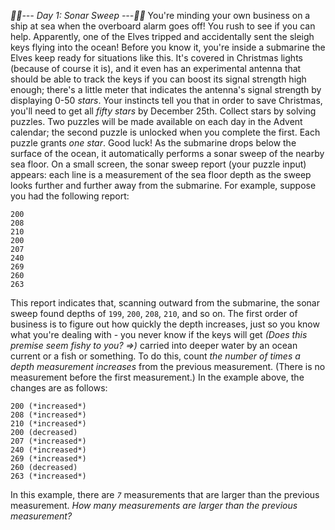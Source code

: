 *:calendar::calendar:--- Day 1: Sonar Sweep ---:calendar::calendar:*
You're minding your own business on a ship at sea when the overboard alarm goes off! You rush to see if you can help. Apparently, one of the Elves tripped and accidentally sent the sleigh keys flying into the ocean!
Before you know it, you're inside a submarine the Elves keep ready for situations like this. It's covered in Christmas lights (because of course it is), and it even has an experimental antenna that should be able to track the keys if you can boost its signal strength high enough; there's a little meter that indicates the antenna's signal strength by displaying 0-50 *stars*.
Your instincts tell you that in order to save Christmas, you'll need to get all *fifty stars* by December 25th.
Collect stars by solving puzzles.  Two puzzles will be made available on each day in the Advent calendar; the second puzzle is unlocked when you complete the first.  Each puzzle grants *one star*. Good luck!
As the submarine drops below the surface of the ocean, it automatically performs a sonar sweep of the nearby sea floor. On a small screen, the sonar sweep report (your puzzle input) appears: each line is a measurement of the sea floor depth as the sweep looks further and further away from the submarine.
For example, suppose you had the following report:
```199
200
208
210
200
207
240
269
260
263
```
This report indicates that, scanning outward from the submarine, the sonar sweep found depths of `199`, `200`, `208`, `210`, and so on.
The first order of business is to figure out how quickly the depth increases, just so you know what you're dealing with - you never know if the keys will get _(Does this premise seem fishy to you? =>)_ carried into deeper water by an ocean current or a fish or something.
To do this, count *the number of times a depth measurement increases* from the previous measurement. (There is no measurement before the first measurement.) In the example above, the changes are as follows:
```199 (N/A - no previous measurement)
200 (*increased*)
208 (*increased*)
210 (*increased*)
200 (decreased)
207 (*increased*)
240 (*increased*)
269 (*increased*)
260 (decreased)
263 (*increased*)
```
In this example, there are *`7`* measurements that are larger than the previous measurement.
*How many measurements are larger than the previous measurement?*
